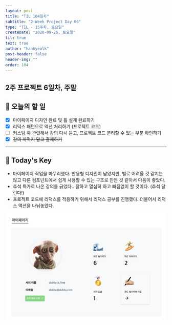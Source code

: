 ```yaml
---
layout: post
title: "TIL 104일차"
subtitle: "2-Week Project Day 06"
type: "TIL - 15주차, 토요일"
createDate: "2020-09-26, 토요일"
til: true
text: true
author: "hankyeolk"
post-header: false
header-img: ""
order: 104
---
```


## 2주 프로젝트 6일차, 주말

## 📅 오늘의 할 일

- [x] 마이페이지 디자인 완료 및 틀 설계 완료하기 <br>
- [x] 리덕스 패턴으로 액션 처리하기 (프로젝트 코드) <br>
- [ ] 커스텀 훅 관련해서 강의 다시 듣고, 프로젝트 코드 분리할 수 있는 부분 확인하기 <br>
- [x] ~~강의 까먹지 말고 결제하기~~ <br>

---

## 🦄 Today's Key

- 마이페이지 작업을 마무리했다. 반응형 디자인이 남았지만, 별로 어려울 것 같지는 않고 다른 컴포넌트에서 쉽게 사용할 수 있는 구조로 만든 것 같아서 마음이 좋았다. <br>
- 추석 특가로 나온 강의를 긁었다.. 잘하고 열심히 하고 빠짐없이 할 것이다. (추석 달린다!)
- 프로젝트 코드에 리덕스를 적용하기 위해서 리덕스 공부를 진행했다. 더불어서 리덕스 액션을 나눠놓았다.
  <br>

![오늘 작업한 마이페이지](./mypage.png)
